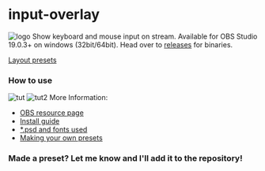 # input-overlay
![logo](http://hnng.moe/f/WHZ)
Show keyboard and mouse input on stream.
Available for OBS Studio 19.0.3+ on windows (32bit/64bit).
Head over to [releases](https://github.com/univrsal/input-overlay/releases) for binaries.

[Layout presets](https://github.com/univrsal/input-overlay/tree/master/presets)

### How to use
![tut](http://hnng.moe/f/WHe)
![tut2](http://hnng.moe/f/Xcp)
More Information:
- [OBS resource page](https://obsproject.com/forum/resources/input-overlay.552/)
- [Install guide](https://vimeo.com/229296849)
- [*.psd and fonts used](https://goo.gl/kyyoXx)
- [Making your own presets](https://vimeo.com/238275966)

### Made a preset? Let me know and I'll add it to the repository!
